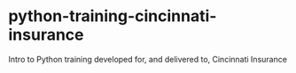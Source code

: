# python-training-cincinnati-insurance
Intro to Python training developed for, and delivered to, Cincinnati Insurance
